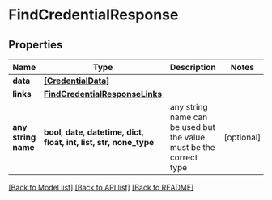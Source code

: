 # FindCredentialResponse


## Properties
Name | Type | Description | Notes
------------ | ------------- | ------------- | -------------
**data** | [**[CredentialData]**](CredentialData.md) |  | 
**links** | [**FindCredentialResponseLinks**](FindCredentialResponseLinks.md) |  | 
**any string name** | **bool, date, datetime, dict, float, int, list, str, none_type** | any string name can be used but the value must be the correct type | [optional]

[[Back to Model list]](../README.md#documentation-for-models) [[Back to API list]](../README.md#documentation-for-api-endpoints) [[Back to README]](../README.md)


